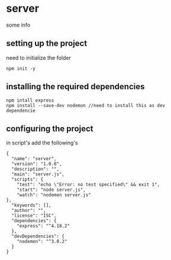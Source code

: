 # server

some info

## setting up the project

need to initialize the folder

```nodejs
npm init -y
```

## installing the required dependencies

```nodejs
npm intall express
npm install --save-dev nodemon //need to install this as dev dependencie 
```

## configuring the project

in script's add the following's

```nodejs
{
  "name": "server",
  "version": "1.0.0",
  "description": "",
  "main": "server.js",
  "scripts": {
    "test": "echo \"Error: no test specified\" && exit 1",
    "start": "node server.js",
    "watch": "nodemon server.js"
},
  "keywords": [],
  "author": "",
  "license": "ISC",
  "dependencies": {
    "express": "^4.18.2"
  },
  "devDependencies": {
    "nodemon": "^3.0.2"
  }
}
```